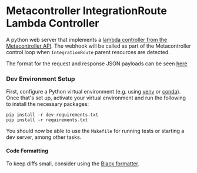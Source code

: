 # Metacontroller IntegrationRoute Lambda Controller

A python web server that implements
a [lambda controller from the Metacontroller API](https://metacontroller.github.io/metacontroller/concepts.html#lambda-controller).
The webhook will be called as part of the Metacontroller control loop when `IntegrationRoute` parent
resources are detected.

The format for the request and response JSON payloads can be
seen [here](https://metacontroller.github.io/metacontroller/api/compositecontroller.html#sync-hook)

### Dev Environment Setup

First, configure a Python virtual environment (e.g.
using [venv](https://docs.python.org/3/library/venv.html)
or [conda](https://conda.io/projects/conda/en/latest/user-guide/getting-started.html#managing-python)).
Once that's set up, activate your virtual environment and run the following to install the necessary
packages:

```shell
pip install -r dev-requirements.txt
pip install -r requirements.txt
```

You should now be able to use the `Makefile` for running tests or starting a dev server, among other
tasks.

#### Code Formatting

To keep diffs small, consider using
the [Black formatter](https://black.readthedocs.io/en/stable/integrations/editors.html).